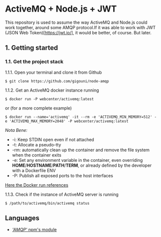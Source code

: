 # ActiveMQ + Node.js + JWT

This repository is used to assume the way ActiveMQ and Node.js could work 
together, around some AMQP protocol.If it was able to work with JWT 
(JSON Web Token)[https://jwt.io/], it would be better, of course. But later.

## 1. Getting started
### 1.1. Get the project stack

1.1.1. Open your terminal and clone it from Github

```shell
$ git clone https://github.com/gigouni/node-amqp
```

1.1.2. Get an ActiveMQ docker instance running

```shell
$ docker run -P webcenter/activemq:latest
```

or (for a more complete example)

```shell
$ docker run --name='activemq' -it --rm -e 'ACTIVEMQ_MIN_MEMORY=512' -e 'ACTIVEMQ_MAX_MEMORY=2048' -P webcenter/activemq:latest
```

_Nota Bene:_

* -i: Keep STDIN open even if not attached
* -t: Allocate a pseudo-tty
* -rm: automatically clean up the container and remove the file system when the container exits
* -e: Set any environment variable in the container, 
even overriding __HOME__/__HOSTNAME__/__PATH__/__TERM__, or already defined by the developer 
with a Dockerfile ENV
* -P: Publish all exposed ports to the host interfaces

[Here the Docker run references](https://docs.docker.com/engine/reference/run/)

1.1.3. Check if the instance of ActiveMQ server is running

```shell
$ /path/to/activemq/bin/activemq status
```

## Languages

* [_'AMQP'_ npm's module](https://www.npmjs.com/package/amqp)

